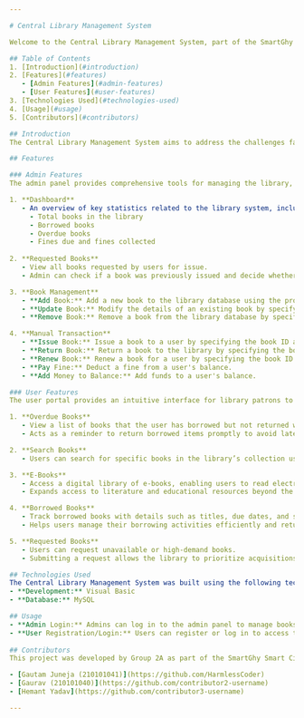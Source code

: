 ```yaml
---

# Central Library Management System

Welcome to the Central Library Management System, part of the SmartGhy Smart City Management System for Guwahati (Group 2A). This modern library management system is designed to streamline the management of a library’s resources and provide an efficient way for both administrators and users to manage and access library services. 

## Table of Contents
1. [Introduction](#introduction)
2. [Features](#features)
   - [Admin Features](#admin-features)
   - [User Features](#user-features)
3. [Technologies Used](#technologies-used)
4. [Usage](#usage)
5. [Contributors](#contributors)

## Introduction
The Central Library Management System aims to address the challenges faced by both library administrators and users in managing and accessing library resources. Whether it's tracking overdue books, managing requests for unavailable books, or enabling users to access a wide range of e-books, this system modernizes and streamlines the entire process. This system offers features for both administrators (admins) and users, ensuring that the library is managed efficiently while users can easily access the resources they need.

## Features

### Admin Features
The admin panel provides comprehensive tools for managing the library, its resources, and user interactions.

1. **Dashboard**
   - An overview of key statistics related to the library system, including:
     - Total books in the library
     - Borrowed books
     - Overdue books
     - Fines due and fines collected
     
2. **Requested Books**
   - View all books requested by users for issue.
   - Admin can check if a book was previously issued and decide whether to approve or deny the current request.

3. **Book Management**
   - **Add Book:** Add a new book to the library database using the provided book details.
   - **Update Book:** Modify the details of an existing book by specifying the book ID.
   - **Remove Book:** Remove a book from the library database by specifying the book ID.

4. **Manual Transaction**
   - **Issue Book:** Issue a book to a user by specifying the book ID and user ID.
   - **Return Book:** Return a book to the library by specifying the book ID and user ID.
   - **Renew Book:** Renew a book for a user by specifying the book ID and user ID.
   - **Pay Fine:** Deduct a fine from a user's balance.
   - **Add Money to Balance:** Add funds to a user's balance.

### User Features
The user portal provides an intuitive interface for library patrons to manage their interactions with the library.

1. **Overdue Books**
   - View a list of books that the user has borrowed but not returned within the specified timeframe.
   - Acts as a reminder to return borrowed items promptly to avoid late fees or penalties.

2. **Search Books**
   - Users can search for specific books in the library’s collection using various search criteria, such as title, author, genre, or keywords.

3. **E-Books**
   - Access a digital library of e-books, enabling users to read electronic versions of books on different devices.
   - Expands access to literature and educational resources beyond the physical library.

4. **Borrowed Books**
   - Track borrowed books with details such as titles, due dates, and status.
   - Helps users manage their borrowing activities efficiently and return books on time.

5. **Requested Books**
   - Users can request unavailable or high-demand books.
   - Submitting a request allows the library to prioritize acquisitions and fulfill user demands, enhancing the overall user experience.

## Technologies Used
The Central Library Management System was built using the following technologies:
- **Development:** Visual Basic
- **Database:** MySQL

## Usage
- **Admin Login:** Admins can log in to the admin panel to manage books, transactions, and user requests.
- **User Registration/Login:** Users can register or log in to access their dashboard, search books, and manage borrowed books.
  
## Contributors
This project was developed by Group 2A as part of the SmartGhy Smart City Management System for Guwahati. 

- [Gautam Juneja (210101041)](https://github.com/HarmlessCoder)
- [Gaurav (210101040)](https://github.com/contributor2-username)
- [Hemant Yadav](https://github.com/contributor3-username)

---
```

